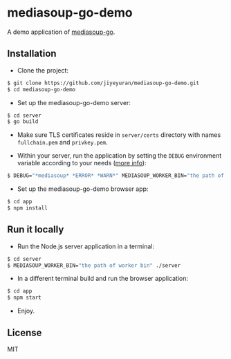 # mediasoup-go-demo

A demo application of [mediasoup-go](https://github.com/jiyeyuran/mediasoup-go).


## Installation

* Clone the project:

```bash
$ git clone https://github.com/jiyeyuran/mediasoup-go-demo.git
$ cd mediasoup-go-demo
```

* Set up the mediasoup-go-demo server:

```bash
$ cd server
$ go build
```

* Make sure TLS certificates reside in `server/certs` directory with names `fullchain.pem` and `privkey.pem`.

* Within your server, run the application by setting the `DEBUG` environment variable according to your needs ([more info](https://mediasoup.org/documentation/v3/mediasoup/debugging/)):

```bash
$ DEBUG="*mediasoup* *ERROR* *WARN*" MEDIASOUP_WORKER_BIN="the path of worker bin" ./server
```

* Set up the mediasoup-go-demo browser app:

```bash
$ cd app
$ npm install
```

## Run it locally

* Run the Node.js server application in a terminal:

```bash
$ cd server
$ MEDIASOUP_WORKER_BIN="the path of worker bin" ./server
```

* In a different terminal build and run the browser application:

```bash
$ cd app
$ npm start
```

* Enjoy.

## License

MIT
